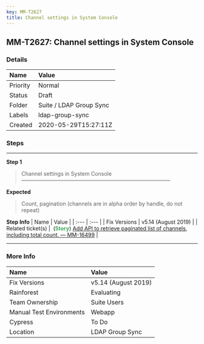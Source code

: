```yaml
---
key: MM-T2627
title: Channel settings in System Console
---
```


## MM-T2627: Channel settings in System Console

### Details

| Name     | Value                   |
| :------- | :---------------------- |
| Priority | Normal                  |
| Status   | Draft                   |
| Folder   | Suite / LDAP Group Sync |
| Labels   | ldap-group-sync         |
| Created  | 2020-05-29T15:27:11Z    |

### Steps

<hr/>

**Step 1**

> <article>Channel settings in System Console<br />&mdash;&mdash;&mdash;&mdash;&mdash;&mdash;&mdash;&mdash;&mdash;&mdash;&mdash;&mdash;&mdash;&mdash;&mdash;&mdash;&mdash;&mdash;&mdash;&mdash;&mdash;&mdash;&mdash;&mdash;&mdash;&mdash;&mdash;&mdash;</article>

**Expected**

> <article>Count, pagination (channels are in alpha order by handle, do not repeat)</article>

**Step Info**
| Name | Value |
| :--- | :--- |
| Fix Versions | v5.14 (August 2019) |
| Related ticket(s) | &nbsp;(<strong><span style="color: rgb(65, 168, 95);">Story</span></strong>)&nbsp;<a href="https://mattermost.atlassian.net/browse/MM-16499">Add API to retrieve paginated list of channels, including total count. — MM-16499</a> |

<hr/>

### More Info

| Name                     | Value               |
| :----------------------- | :------------------ |
| Fix Versions             | v5.14 (August 2019) |
| Rainforest               | Evaluating          |
| Team Ownership           | Suite Users         |
| Manual Test Environments | Webapp              |
| Cypress                  | To Do               |
| Location                 | LDAP Group Sync     |
